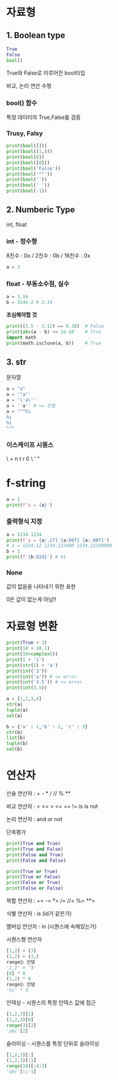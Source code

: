# 자료형

## 1. Boolean type

```python
True
False
bool()
```

True와 False로 이루어진 bool타입

비교, 논리 연산 수행

### bool() 함수

특정 데이터의 True,False를 검증

### Trusy, Falsy

```python
print(bool([]))
print(bool((1,)))
print(bool(0))
print(bool([0]))
print(bool('False'))
print(bool('""'))
print(bool(''))
print(bool(' '))
print(bool(-1))
```

## 2. Numberic Type

int, float

### int - 정수형

8진수 : 0o / 2진수 : 0b / 16진수 : 0x

```python
a = 3
```

### float - 부동소수점, 실수

```python
a = 3.14
b = 314e-2 # 3.14
```

**조심해야할 것**

```python
print((3.5 - 3.12) == 0.38)  # False
print(abs(a - b) <= 1e-10    # True
import math
print(math.isclose(a, b))    # True
```

## 3. str

문자열

```python
a = "a"
a = '"a"'
a = '\'a\''
a = ''a'' # <= 안됨
a = """hi
hi
hi
"""
```

### 이스케이프 시퀀스

\ + n t r 0 \ ‘ “

# f-string

```python
a = 1
print(f'a = {a}')
```

### 출력형식 지정

```python
a = 1234.1234
print(f'a = {a:.2f} {a:06f} {a:.08f}')
# a = 1234.12 1234.123400 1234.12340000
b = 1
print(f'{b:02d}') # 01
```

### None

값이 없음을 나타내기 위한 표현

0은 값이 없는게 아님!!


# 자료형 변환

```python
print(True + 3)
print(10 + 10.1)
print(10+complex())
print(1 + 'i')
print(str(1) + 'a')
print(int('3'))
print(int('a')) # <= error
print(int('3.5')) # <= error
print(int(3.5))

a = [1,2,3,4]
str(a)
tuple(a)
set(a)

b = {'a' : 1,'b' : 2, 'c' : 3}
str(b)
list(b)
tuple(b)
set(b)
```

# 연산자

산술 연산자 : + - * / // % **

비교 연산자 : <  <=  >  <=  ==  !=  is   is not

논리 연산자 : and   or   not

단축평가

```python
print(True and True)
print(True and False)
print(False and True)
print(False and False)

print(True or True)
print(True or False)
print(False or True)
print(False or False)
```

복합 연산자 : +=  -=   *=  /=  //=  %=   **=

식별 연산자 : is (id가 같은가)

멤버십 연산자 : in  (시퀀스에 속해있는가)

시퀀스형 연산자

```python
[1,2] + [3]
(1,2) + (3,)
range는 안댐
'1,2' + '3'
[0] * 8
(1,2) * 8
range는 안댐
'hi' * 3
```

인덱싱 - 시퀀스의 특정 인덱스 값에 접근

```python
[1,2,3][2]
(1,2,3)[0]
range(3)[2]
'abc'[2]
```

슬라이싱 - 시퀀스를 특정 단위로 슬라이싱

```python
[1,2,3][:]
(1,2,3)[:1]
range(10)[:4:3]
'abc'[::-1]
```